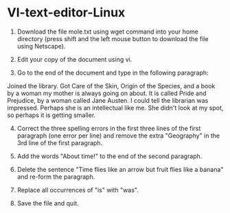 # VI-text-editor-Linux

1.	Download the file mole.txt using wget command into your home directory (press shift and the left mouse button to download the file using Netscape).

2.	Edit your copy of the document using vi.

3.	Go to the end of the document and type in the following paragraph:

<p>Joined the library. Got Care of the Skin, Origin of the Species, and a book by a woman my mother is always going on about. It is called Pride and Prejudice, by a woman called Jane Austen. I could tell the librarian was impressed. Perhaps she is an intellectual like me. She didn't look at my spot, so perhaps it is getting smaller.
</p>

4.	Correct  the three  spelling errors in the first three lines of the first paragraph (one  error per  line) and  remove the extra "Geography" in the 3rd line of the first paragraph.

5.	Add the words "About time!" to the end of the second paragraph.

6.	Delete  the sentence  "Time flies like an arrow but  fruit flies like a banana" and re-form the paragraph.

7.	Replace all occurrences of "is" with "was".

8.	Save the file and quit.
